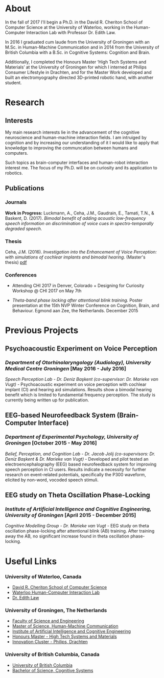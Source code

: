 # About
In the fall of 2017 I'll begin a Ph.D. in the David R. Cheriton School of Computer Science at the University of Waterloo, working in the Human-Computer Interaction Lab with Professor Dr. Edith Law.

In 2016 I graduated cum laude from the University of Groningen with an M.Sc. in Human-Machine Communication and in 2014 from the University of British Columbia with a B.Sc. in Cognitive Systems: Cognition and Brain.

Additionally, I completed the Honours Master ‘High Tech Systems and Materials’ at the University of Groningen for which I interned at Philips Consumer Lifestyle in Drachten, and for the Master Work developed and built an electromyography directed 3D-printed robotic hand, with another student.


# Research
## Interests
My main research interests lie in the advancement of the cognitive neuroscience and human-machine interaction fields. I am intruiged by cognition and by increasing our understanding of it I would like to apply that knowledge to improving the communcation between humans and computers.

Such topics as brain-computer interfaces and human-robot interaction interest me. The focus of my Ph.D. will be on curiosity and its application to robotics.

## Publications
### Journals
**Work in Progress:**
Luckmann, A., Ceha, J.M., Gaudrain, E., Tamati, T.N., & Baskent, D. (2017). _Bimodal benefit of adding acoustic low-frequency speech information on discrimination of voice cues in spectro-temporally degraded speech._ 

### Thesis
Ceha, J.M. (2016). _Investigation into the Enhancement of Voice Perception: with simulations of cochlear implants and bimodal hearing._ (Master's thesis) [pdf](https://jceha.github.io/NewRepo/J.M.Ceha_MasterThesis2016.pdf)

### Conferences
- Attending CHI 2017 in Denver, Colorado + Designing for Curiosity Workshop @ CHI 2017 on May 7th

- _Theta-band phase locking after attentional blink training._ Poster presentation at the 15th NVP Winter Conference on Cognition, Brain, and Behaviour. Egmond aan Zee, the Netherlands. December 2015

# Previous Projects
## Psychoacoustic Experiment on Voice Perception
### _Department of Otorhinolaryngology (Audiology), University Medical Centre Groningen_ [May 2016 - July 2016]
_Speech Perception Lab - Dr. Deniz Başkent (co-supervisor: Dr. Marieke van Vugt)_ - 
Psychoacoustic experiment on voice perception with cochlear implant (CI) and hearing aid simulations. Results show a bimodal hearing benefit which is limited to fundamental frequency perception. The study is currently being written up for publication.

## EEG-based Neurofeedback System (Brain-Computer Interface)
### _Department of Experimental Psychology, University of Groningen_ [October 2015 - May 2016]
_Belief, Perception, and Cognition Lab - Dr. Jacob Jolij (co-supervisors: Dr. Deniz Başkent & Dr. Marieke van Vugt)_ - Developed and pilot tested an electroencephalography (EEG) based neurofeedback system for improving speech perception in CI users. Results indicate a necessity for further research on event-related potentials, specifically the P300 waveform, elicited by non-word, vocoded speech stimuli.

## EEG study on Theta Oscillation Phase-Locking
### _Institute of Artificial Intelligence and Cognitive Engineering, University of Groningen_ [April 2015 - December 2015]
_Cognitive Modelling Group - Dr. Marieke van Vugt_ - EEG study on theta oscillation phase-locking after attentional blink (AB) training. After training away the AB, no significant increase found in theta oscillation phase-locking.

# Useful Links
### University of Waterloo, Canada
- [David R. Cheriton School of Computer Science](https://cs.uwaterloo.ca/)
- [Waterloo Human-Computer Interaction Lab](http://hci.uwaterloo.ca/)
- [Dr. Edith Law](http://edithlaw.ca/)
### University of Groningen, The Netherlands
- [Faculty of Science and Engineering](http://www.rug.nl/fse/)
- [Master of Science, Human-Machine Communication](http://www.rug.nl/masters/human-machine-communication/)
- [Institute of Artificial Intelligence and Cognitive Engineering](http://www.rug.nl/research/alice/)
- [Honours Master - High Tech Systems and Materials](http://www.rug.nl/education/honours-college/htsm-masterprogramme/)
- [Innovation Cluster - Philips, Drachten](https://en.icdrachten.nl/companies/philips)
### University of British Columbia, Canada
- [University of British Columbia](https://www.ubc.ca/)
- [Bachelor of Science, Cognitive Systems](http://cogsys.ubc.ca/)
